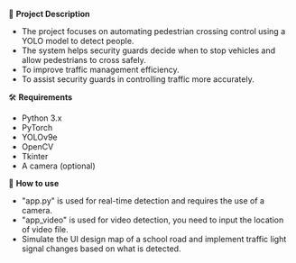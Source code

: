 📌 **Project Description**
   * The project focuses on automating pedestrian crossing control using a YOLO model to detect people.
   * The system helps security guards decide when to stop vehicles and allow pedestrians to cross safely.
   * To improve traffic management efficiency.
   * To assist security guards in controlling traffic more accurately.
  
🛠️  **Requirements**
   - Python 3.x
   - PyTorch 
   - YOLOv9e
   - OpenCV
   - Tkinter
   - A camera (optional)

🚀  **How to use**
   - "app.py" is used for real-time detection and requires the use of a camera.
   - "app_video" is used for video detection, you need to input the location of video file.
   - Simulate the UI design map of a school road and implement traffic light signal changes based on what is detected.
